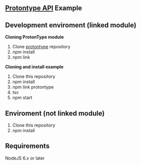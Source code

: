 [Protontype API](https://github.com/linck/protontype) Example
----------------------

Development enviroment (linked module)
----------------------
**Cloning ProtonType module**

 1. Clone [protontype](https://github.com/linck/protontype.git) repository
 2. npm install
 3. npm link

**Cloning and install example**

 1. Clone this repository
 2. npm install
 3.  npm link protontype
 4. tsc
 5. npm start


Enviroment (not linked module)
---------------------
 1. Clone this repository
 2. npm install

Requirements
-------------
NodeJS 6.x or later